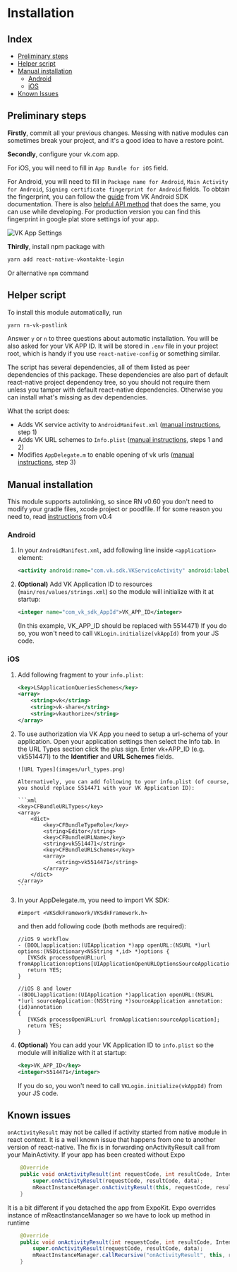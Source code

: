 # Installation

## Index

- [Preliminary steps](#preliminary-steps)
- [Helper script](#helper-script)
- [Manual installation](#manual-installation)
  - [Android](#android)
  - [iOS](#ios)
- [Known Issues](#known-issues)

## Preliminary steps

**Firstly**, commit all your previous changes. Messing with native modules can sometimes break your project,
and it's a good idea to have a restore point.

**Secondly**, configure your vk.com app.

For iOS, you will need to fill in `App Bundle for iOS` field.

For Android, you will need to fill in `Package name for Android`, `Main Activity for Android`, `Signing certificate fingerprint for Android` fields.
To obtain the fingerprint, you can follow the [guide](https://new.vk.com/dev/android_sdk) from VK Android SDK documentation.
There is also [helpful API method](API.md#getcertificatefingerprint) that does the same, you can use while developing. For production version you can find this fingerprint in google plat store settings iof your app.

![VK App Settings](images/vk_app_settings.png)

**Thirdly**, install npm package with

```bash
yarn add react-native-vkontakte-login
```

Or alternative `npm` command

## Helper script

To install this module automatically, run

```bash
yarn rn-vk-postlink
```

Answer `y` or `n` to three questions about automatic installation.
You will be also asked for your VK APP ID. It will be stored in `.env` file in your project root, which is handy if you use `react-native-config` or something similar.

The script has several dependencies, all of them listed as peer dependencies of this package.
These dependencies are also part of default react-native project dependency tree, so you should not require them unless you tamper with default react-native dependencies. Otherwise you can install what's missing as dev dependencies.

What the script does:

- Adds VK service activity to `AndroidManifest.xml` ([manual instructions](#android), step 1)
- Adds VK URL schemes to `Info.plist` ([manual instructions](#ios), steps 1 and 2)
- Modifies `AppDelegate.m` to enable opening of vk urls ([manual instructions](#ios), step 3)

## Manual installation

This module supports autolinking, so since RN v0.60 you don't need to modify your gradle files, xcode project or poodfile. If for some reason you need to, read [instructions](installation_v04.md) from v0.4

### Android

1. In your `AndroidManifest.xml`, add following line inside `<application>` element:

   ```xml
   <activity android:name="com.vk.sdk.VKServiceActivity" android:label="ServiceActivity" android:theme="@style/VK.Transparent" />
   ```

2. **(Optional)** Add VK Application ID to resources (`main/res/values/strings.xml`) so the module will initialize with it at startup:
   ```xml
   <integer name="com_vk_sdk_AppId">VK_APP_ID</integer>
   ```
   (In this example, VK_APP_ID should be replaced with 5514471) If you do so, you won't need to call `VKLogin.initialize(vkAppId)` from your JS code.

### iOS

1.  Add following fragment to your `info.plist`:

    ```xml
    <key>LSApplicationQueriesSchemes</key>
    <array>
        <string>vk</string>
        <string>vk-share</string>
        <string>vkauthorize</string>
    </array>
    ```

2.  To use authorization via VK App you need to setup a url-schema of your application.
    Open your application settings then select the Info tab. In the URL Types section click the plus sign.
    Enter vk+APP_ID (e.g. vk5514471) to the **Identifier** and **URL Schemes** fields.

        ![URL Types](images/url_types.png)

        Alternatively, you can add following to your info.plist (of course, you should replace 5514471 with your VK Application ID):

        ```xml
        <key>CFBundleURLTypes</key>
        <array>
            <dict>
                <key>CFBundleTypeRole</key>
                <string>Editor</string>
                <key>CFBundleURLName</key>
                <string>vk5514471</string>
                <key>CFBundleURLSchemes</key>
                <array>
                    <string>vk5514471</string>
                </array>
            </dict>
        </array>
        ```

3.  In your AppDelegate.m, you need to import VK SDK:

    ```objc
    #import <VKSdkFramework/VKSdkFramework.h>
    ```

    and then add following code (both methods are required):

    ```objc
    //iOS 9 workflow
    - (BOOL)application:(UIApplication *)app openURL:(NSURL *)url options:(NSDictionary<NSString *,id> *)options {
       [VKSdk processOpenURL:url fromApplication:options[UIApplicationOpenURLOptionsSourceApplicationKey]];
       return YES;
    }

    //iOS 8 and lower
    -(BOOL)application:(UIApplication *)application openURL:(NSURL *)url sourceApplication:(NSString *)sourceApplication annotation:(id)annotation
    {
       [VKSdk processOpenURL:url fromApplication:sourceApplication];
       return YES;
    }
    ```

4.  **(Optional)** You can add your VK Application ID to `info.plist` so the module will initialize with it at startup:

    ```xml
    <key>VK_APP_ID</key>
    <integer>5514471</integer>
    ```

    If you do so, you won't need to call `VKLogin.initialize(vkAppId)` from your JS code.

## Known issues

`onActivityResult` may not be called if activity started from native module in react context. It is a well known issue that happens from one to another version of react-native. The fix is in forwarding onActivityResult call from your MainActivity.
If your app has been created without Expo

```java
    @Override
    public void onActivityResult(int requestCode, int resultCode, Intent data) {
        super.onActivityResult(requestCode, resultCode, data);
        mReactInstanceManager.onActivityResult(this, requestCode, resultCode, data);
    }
```

It is a bit different if you detached the app from ExpoKit. Expo overrides instance of mReactInstanceManager so we have to look up method in runtime

```java
    @Override
    public void onActivityResult(int requestCode, int resultCode, Intent data) {
        super.onActivityResult(requestCode, resultCode, data);
        mReactInstanceManager.callRecursive("onActivityResult", this, requestCode, resultCode, data);
    }
```
